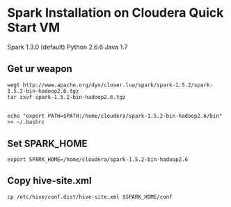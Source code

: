 Spark Installation on Cloudera Quick Start VM
========

Spark 1.3.0 (default)
Python 2.6.6
Java 1.7

## Get ur weapon
```shell
wegt http://www.apache.org/dyn/closer.lua/spark/spark-1.5.2/spark-1.5.2-bin-hadoop2.6.tgz
tar zxvf spark-1.5.2-bin-hadoop2.6.tgz
```

## 
```shell
echo "export PATH=$PATH:/home/cloudera/spark-1.5.2-bin-hadoop2.6/bin" >> ~/.bashrc
```

## Set SPARK_HOME
```shell
export SPARK_HOME=/home/cloudera/spark-1.5.2-bin-hadoop2.6
```

## Copy hive-site.xml
```shell
cp /etc/hive/conf.dist/hive-site.xml $SPARK_HOME/conf
```
